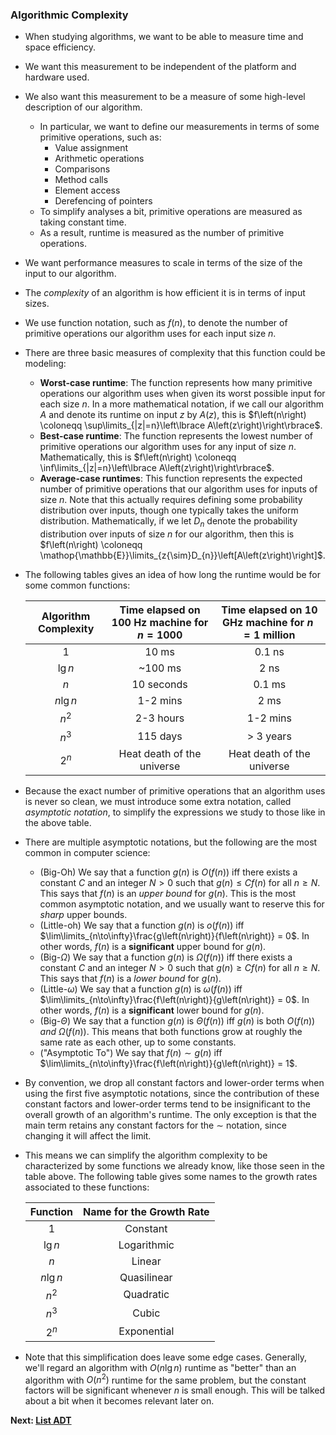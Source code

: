 ### Algorithmic Complexity
* When studying algorithms, we want to be able to measure time and space efficiency.
* We want this measurement to be independent of the platform and hardware used.
* We also want this measurement to be a measure of some high-level description of our algorithm.
    * In particular, we want to define our measurements in terms of some primitive operations, such as:
        * Value assignment
        * Arithmetic operations
        * Comparisons
        * Method calls
        * Element access
        * Derefencing of pointers
    * To simplify analyses a bit, primitive operations are measured as taking constant time.
    * As a result, runtime is measured as the number of primitive operations.
* We want performance measures to scale in terms of the size of the input to our algorithm.
* The *complexity* of an algorithm is how efficient it is in terms of input sizes.
* We use function notation, such as $f\left(n\right)$, to denote the number of primitive operations our algorithm uses for each input size $n$.
* There are three basic measures of complexity that this function could be modeling:
    * **Worst-case runtime**: The function represents how many primitive operations our algorithm uses when given its worst possible input for each size $n$. In a more mathematical notation, if we call our algorithm $A$ and denote its runtime on input $z$ by $A\left(z\right)$, this is $f\left(n\right) \coloneqq \sup\limits_{|z|=n}\left\lbrace A\left(z\right)\right\rbrace$.
    * **Best-case runtime**: The function represents the lowest number of primitive operations our algorithm uses for any input of size $n$. Mathematically, this is $f\left(n\right) \coloneqq \inf\limits_{|z|=n}\left\lbrace A\left(z\right)\right\rbrace$.
    * **Average-case runtimes**: This function represents the expected number of primitive operations that our algorithm uses for inputs of size $n$. Note that this actually requires defining some probability distribution over inputs, though one typically takes the uniform distribution. Mathematically, if we let $D_{n}$ denote the probability distribution over inputs of size $n$ for our algorithm, then this is $f\left(n\right) \coloneqq \mathop{\mathbb{E}}\limits_{z{\sim}D_{n}}\left[A\left(z\right)\right]$.
* The following tables gives an idea of how long the runtime would be for some common functions:

    | Algorithm Complexity | Time elapsed on 100 Hz machine for $n = 1000$ | Time elapsed on 10 GHz machine for $n = 1\text{ million}$ |
    | :------------------: | :-------------------------------------------: | :-------------------------------------------------------: |
    | 1                    | 10 ms                                         | 0.1 ns                                                    |
    | $\lg n$              | ~100 ms                                       | 2 ns                                                      |
    | $n$                  | 10 seconds                                    | 0.1 ms                                                    |
    | $n \lg n$            | 1-2 mins                                      | 2 ms                                                      |
    | $n^{2}$              | 2-3 hours                                     | 1-2 mins                                                  |
    | $n^{3}$              | 115 days                                      | > 3 years                                                 |
    | $2^{n}$              | Heat death of the universe                    | Heat death of the universe                                |

* Because the exact number of primitive operations that an algorithm uses is never so clean, we must introduce some extra notation, called *asymptotic notation*, to simplify the expressions we study to those like in the above table.

* There are multiple asymptotic notations, but the following are the most common in computer science:
    * (Big-Oh) We say that a function $g\left(n\right)$ is $O\left(f\left(n\right)\right)$ iff there exists a constant $C$ and an integer $N > 0$ such that $g\left(n\right)\leq C f\left(n\right)$ for all $n\geq N$. This says that $f\left(n\right)$ is an *upper bound* for $g\left(n\right)$. This is the most common asymptotic notation, and we usually want to reserve this for *sharp* upper bounds.
    * (Little-oh) We say that a function $g\left(n\right)$ is $o\left(f\left(n\right)\right)$ iff $\lim\limits_{n\to\infty}\frac{g\left(n\right)}{f\left(n\right)} = 0$. In other words, $f\left(n\right)$ is a **significant** upper bound for $g\left(n\right)$.
    * (Big-$\Omega$) We say that a function $g\left(n\right)$ is $\Omega\left(f\left(n\right)\right)$ iff there exists a constant $C$ and an integer $N > 0$ such that $g\left(n\right)\geq C f\left(n\right)$ for all $n\geq N$. This says that $f\left(n\right)$ is a *lower bound* for $g\left(n\right)$.
    * (Little-$\omega$) We say that a function $g\left(n\right)$ is $\omega\left(f\left(n\right)\right)$ iff $\lim\limits_{n\to\infty}\frac{f\left(n\right)}{g\left(n\right)} = 0$. In other words, $f\left(n\right)$ is a **significant** lower bound for $g\left(n\right)$.
    * (Big-$\Theta$) We say that a function $g\left(n\right)$ is $\Theta\left(f\left(n\right)\right)$ iff $g\left(n\right)$ is both $O\left(f\left(n\right)\right)$ *and* $\Omega\left(f\left(n\right)\right)$. This means that both functions grow at roughly the same rate as each other, up to some constants.
    * ("Asymptotic To") We say that $f\left(n\right)\sim g\left(n\right)$ iff $\lim\limits_{n\to\infty}\frac{f\left(n\right)}{g\left(n\right)} = 1$.

* By convention, we drop all constant factors and lower-order terms when using the first five asymptotic notations, since the contribution of these constant factors and lower-order terms tend to be insignificant to the overall growth of an algorithm's runtime. The only exception is that the main term retains any constant factors for the $\sim$ notation, since changing it will affect the limit.

* This means we can simplify the algorithm complexity to be characterized by some functions we already know, like those seen in the table above. The following table gives some names to the growth rates associated to these functions:

    |  Function  |  Name for the Growth Rate  |
    | :--------: | :------------------------: |
    | 1          | Constant                   |
    | $\lg n$    | Logarithmic                |
    | $n$        | Linear                     |
    | $n \lg n$  | Quasilinear                |
    | $n^{2}$    | Quadratic                  |
    | $n^{3}$    | Cubic                      |
    | $2^{n}$    | Exponential                |

* Note that this simplification does leave some edge cases. Generally, we'll regard an algorithm with $O\left(n \lg n\right)$ runtime as "better" than an algorithm with $O\left(n^{2}\right)$ runtime for the same problem, but the constant factors will be significant whenever $n$ is small enough. This will be talked about a bit when it becomes relevant later on.

**Next: [List ADT](./2.ListADT.md)**